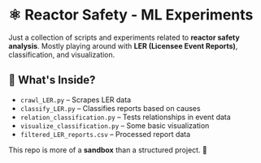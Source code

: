 # ⚛️ Reactor Safety - ML Experiments  

Just a collection of scripts and experiments related to **reactor safety analysis**. Mostly playing around with **LER (Licensee Event Reports)**, classification, and visualization.

## 📂 What's Inside?
- `crawl_LER.py` – Scrapes LER data  
- `classify_LER.py` – Classifies reports based on causes  
- `relation_classification.py` – Tests relationships in event data  
- `visualize_classification.py` – Some basic visualization  
- `filtered_LER_reports.csv` – Processed report data  

This repo is more of a **sandbox** than a structured project. 🚧  
